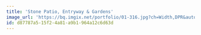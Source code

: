 ```yaml
---
title: 'Stone Patio, Entryway & Gardens'
image_url: 'https://bq.imgix.net/portfolio/01-316.jpg?ch=Width,DPR&auto=compress,enhance,format&fit=crop&w=300&h=300'
id: d87787a5-15f2-4a81-a9b1-964a12c6d63d
---
```

